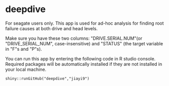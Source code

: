 # deepdive
For seagate users only. This app is used for ad-hoc analysis for finding root failure causes at both drive and head levels.

Make sure you have these two columns: "DRIVE.SERIAL.NUM"(or "DRIVE_SERIAL_NUM", case-insensitive) and "STATUS" (the target variable in "F"s and "P"s).

You can run this app by entering the following code in R studio console. Required packages will be automatically installed if they are not installed in your local machine.

    shiny::runGitHub("deepdive","jiayi9")
